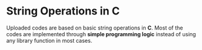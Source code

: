 # String Operations in C
Uploaded codes are based on basic string operations in <strong>C</strong>. Most of the codes are implemented through <strong>simple programming logic</strong> instead of using any library function in most cases.
